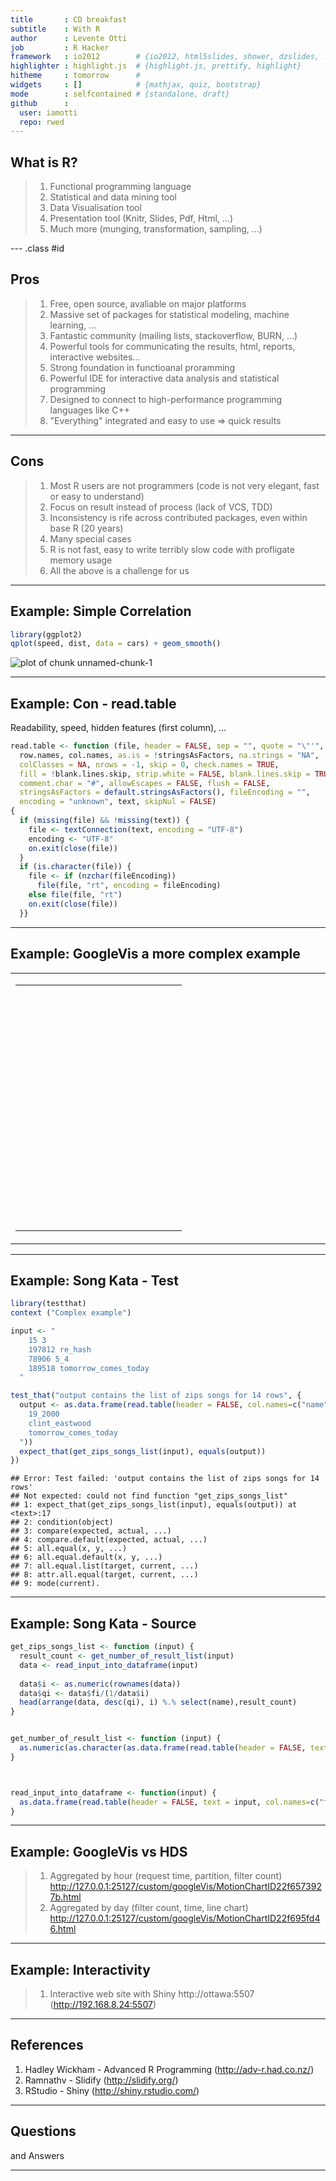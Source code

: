```yaml
---
title       : CD breakfast 
subtitle    : With R
author      : Levente Otti
job         : R Hacker
framework   : io2012        # {io2012, html5slides, shower, dzslides, ...}
highlighter : highlight.js  # {highlight.js, prettify, highlight}
hitheme     : tomorrow      # 
widgets     : []            # {mathjax, quiz, bootstrap}
mode        : selfcontained # {standalone, draft}
github      :
  user: iamotti
  repo: rwed
---
```


## What is R?

> 1. Functional programming language
> 2. Statistical and data mining tool
> 3. Data Visualisation tool
> 4. Presentation tool (Knitr, Slides, Pdf, Html, ...)
> 5. Much more (munging, transformation, sampling, ...)

--- .class #id 

## Pros
> 1. Free, open source, avaliable on major platforms
> 2. Massive set of packages for statistical modeling, machine learning, ...
> 3. Fantastic community (mailing lists, stackoverflow, BURN, ...)
> 4. Powerful tools for communicating the results, html, reports, interactive websites...
> 5. Strong foundation in functioanal proramming
> 6. Powerful IDE for interactive data analysis and statistical programming
> 7. Designed to connect to high-performance programming languages like C++ 
> 8. "Everything" integrated and easy to use => quick results

---

## Cons

> 1. Most R users are not programmers (code is not very elegant, fast or easy to understand)
> 2. Focus on result instead of process (lack of VCS, TDD)
> 3. Inconsistency is rife across contributed packages, even within base R (20 years)
> 4. Many special cases
> 5. R is not fast, easy to write terribly slow code with profligate memory usage
> 6. All the above is a challenge for us

---

## Example: Simple Correlation 


```r
library(ggplot2)
qplot(speed, dist, data = cars) + geom_smooth()
```

![plot of chunk unnamed-chunk-1](figure/unnamed-chunk-1.png) 

---

## Example: Con - read.table
Readability, speed, hidden features (first column), ...

```r
read.table <- function (file, header = FALSE, sep = "", quote = "\"'", dec = ".", 
  row.names, col.names, as.is = !stringsAsFactors, na.strings = "NA", 
  colClasses = NA, nrows = -1, skip = 0, check.names = TRUE, 
  fill = !blank.lines.skip, strip.white = FALSE, blank.lines.skip = TRUE, 
  comment.char = "#", allowEscapes = FALSE, flush = FALSE, 
  stringsAsFactors = default.stringsAsFactors(), fileEncoding = "", 
  encoding = "unknown", text, skipNul = FALSE) 
{
  if (missing(file) && !missing(text)) {
    file <- textConnection(text, encoding = "UTF-8")
    encoding <- "UTF-8"
    on.exit(close(file))
  }
  if (is.character(file)) {
    file <- if (nzchar(fileEncoding)) 
      file(file, "rt", encoding = fileEncoding)
    else file(file, "rt")
    on.exit(close(file))
  }}
```

---

## Example: GoogleVis a more complex example
<!-- GeoChart generated in R 3.1.0 by googleVis 0.5.2 package -->
<!-- Fri Jun 13 08:15:57 2014 -->


<!-- jsHeader -->
<script type="text/javascript">
 
// jsData 
function gvisDatac1 () {
var data = new google.visualization.DataTable();
var datajson =
[
 [
 "Germany",
3 
],
[
 "Brazil",
4 
],
[
 "United States",
5 
],
[
 "France",
4 
],
[
 "Hungary",
3 
],
[
 "India",
2 
],
[
 "Iceland",
1 
],
[
 "Norway",
4 
],
[
 "Spain",
5 
],
[
 "Turkey",
1 
] 
];
data.addColumn('string','Country');
data.addColumn('number','Profit');
data.addRows(datajson);
return(data);
}


// jsData 
function gvisDatac2 () {
var data = new google.visualization.DataTable();
var datajson =
[
 [
 "Germany",
3 
],
[
 "Brazil",
4 
],
[
 "United States",
5 
],
[
 "France",
4 
],
[
 "Hungary",
3 
],
[
 "India",
2 
],
[
 "Iceland",
1 
],
[
 "Norway",
4 
],
[
 "Spain",
5 
],
[
 "Turkey",
1 
] 
];
data.addColumn('string','Country');
data.addColumn('number','Profit');
data.addRows(datajson);
return(data);
}


// jsData 
function gvisDatac3 () {
var data = new google.visualization.DataTable();
var datajson =
[
 [
 "Global",
null,
10,
2 
],
[
 "America",
"Global",
2,
4 
],
[
 "Europe",
"Global",
99,
11 
],
[
 "Asia",
"Global",
10,
8 
],
[
 "France",
"Europe",
71,
2 
],
[
 "Sweden",
"Europe",
89,
3 
],
[
 "Germany",
"Europe",
58,
10 
],
[
 "Mexico",
"America",
2,
9 
],
[
 "USA",
"America",
38,
11 
],
[
 "China",
"Asia",
5,
1 
],
[
 "Japan",
"Asia",
48,
11 
] 
];
data.addColumn('string','Region');
data.addColumn('string','Parent');
data.addColumn('number','Val');
data.addColumn('number','Fac');
data.addRows(datajson);
return(data);
}
 
// jsDrawChart
function drawChartc1() {
var data = gvisDatac1();
var options = {};
options["width"] =    250;
options["height"] =    120;

    var chart = new google.visualization.GeoChart(
    document.getElementById('c1')
    );
    chart.draw(data,options);
    

}
  


// jsDrawChart
function drawChartc2() {
var data = gvisDatac2();
var options = {};
options["allowHtml"] = true;
options["width"] =    250;
options["height"] =    260;
options["legend"] = "none";

    var chart = new google.visualization.BarChart(
    document.getElementById('c2')
    );
    chart.draw(data,options);
    

}
  


// jsDrawChart
function drawChartc3() {
var data = gvisDatac3();
var options = {};
options["width"] =    400;
options["height"] =    380;
options["fontSize"] =     16;
options["minColor"] = "#EDF8FB";
options["midColor"] = "#66C2A4";
options["maxColor"] = "#006D2C";
options["headerHeight"] =     20;
options["fontColor"] = "black";
options["showScale"] = true;

    var chart = new google.visualization.TreeMap(
    document.getElementById('c3')
    );
    chart.draw(data,options);
    

}
  
 
// jsDisplayChart
(function() {
var pkgs = window.__gvisPackages = window.__gvisPackages || [];
var callbacks = window.__gvisCallbacks = window.__gvisCallbacks || [];
var chartid = "geochart";
  
// Manually see if chartid is in pkgs (not all browsers support Array.indexOf)
var i, newPackage = true;
for (i = 0; newPackage && i < pkgs.length; i++) {
if (pkgs[i] === chartid)
newPackage = false;
}
if (newPackage)
  pkgs.push(chartid);
  
// Add the drawChart function to the global list of callbacks
callbacks.push(drawChartc1);
})();
function displayChartc1() {
  var pkgs = window.__gvisPackages = window.__gvisPackages || [];
  var callbacks = window.__gvisCallbacks = window.__gvisCallbacks || [];
  window.clearTimeout(window.__gvisLoad);
  // The timeout is set to 100 because otherwise the container div we are
  // targeting might not be part of the document yet
  window.__gvisLoad = setTimeout(function() {
  var pkgCount = pkgs.length;
  google.load("visualization", "1", { packages:pkgs, callback: function() {
  if (pkgCount != pkgs.length) {
  // Race condition where another setTimeout call snuck in after us; if
  // that call added a package, we must not shift its callback
  return;
}
while (callbacks.length > 0)
callbacks.shift()();
} });
}, 100);
}


// jsDisplayChart
(function() {
var pkgs = window.__gvisPackages = window.__gvisPackages || [];
var callbacks = window.__gvisCallbacks = window.__gvisCallbacks || [];
var chartid = "corechart";
  
// Manually see if chartid is in pkgs (not all browsers support Array.indexOf)
var i, newPackage = true;
for (i = 0; newPackage && i < pkgs.length; i++) {
if (pkgs[i] === chartid)
newPackage = false;
}
if (newPackage)
  pkgs.push(chartid);
  
// Add the drawChart function to the global list of callbacks
callbacks.push(drawChartc2);
})();
function displayChartc2() {
  var pkgs = window.__gvisPackages = window.__gvisPackages || [];
  var callbacks = window.__gvisCallbacks = window.__gvisCallbacks || [];
  window.clearTimeout(window.__gvisLoad);
  // The timeout is set to 100 because otherwise the container div we are
  // targeting might not be part of the document yet
  window.__gvisLoad = setTimeout(function() {
  var pkgCount = pkgs.length;
  google.load("visualization", "1", { packages:pkgs, callback: function() {
  if (pkgCount != pkgs.length) {
  // Race condition where another setTimeout call snuck in after us; if
  // that call added a package, we must not shift its callback
  return;
}
while (callbacks.length > 0)
callbacks.shift()();
} });
}, 100);
}


// jsDisplayChart
(function() {
var pkgs = window.__gvisPackages = window.__gvisPackages || [];
var callbacks = window.__gvisCallbacks = window.__gvisCallbacks || [];
var chartid = "treemap";
  
// Manually see if chartid is in pkgs (not all browsers support Array.indexOf)
var i, newPackage = true;
for (i = 0; newPackage && i < pkgs.length; i++) {
if (pkgs[i] === chartid)
newPackage = false;
}
if (newPackage)
  pkgs.push(chartid);
  
// Add the drawChart function to the global list of callbacks
callbacks.push(drawChartc3);
})();
function displayChartc3() {
  var pkgs = window.__gvisPackages = window.__gvisPackages || [];
  var callbacks = window.__gvisCallbacks = window.__gvisCallbacks || [];
  window.clearTimeout(window.__gvisLoad);
  // The timeout is set to 100 because otherwise the container div we are
  // targeting might not be part of the document yet
  window.__gvisLoad = setTimeout(function() {
  var pkgCount = pkgs.length;
  google.load("visualization", "1", { packages:pkgs, callback: function() {
  if (pkgCount != pkgs.length) {
  // Race condition where another setTimeout call snuck in after us; if
  // that call added a package, we must not shift its callback
  return;
}
while (callbacks.length > 0)
callbacks.shift()();
} });
}, 100);
}
 
// jsFooter
</script>
 
<!-- jsChart -->  
<script type="text/javascript" src="https://www.google.com/jsapi?callback=displayChartc1"></script>


<!-- jsChart -->  
<script type="text/javascript" src="https://www.google.com/jsapi?callback=displayChartc2"></script>


<!-- jsChart -->  
<script type="text/javascript" src="https://www.google.com/jsapi?callback=displayChartc3"></script>
 
<table cellspacing=5>
<tr>
<td>

<table border="0">
<tr>
<td>

<!-- divChart -->
  
<div id="c1"
  style="width: 250px; height: 120px;">
</div>

</td>
</tr>
<tr>
<td>

<!-- divChart -->
  
<div id="c2"
  style="width: 250px; height: 260px;">
</div>

</td>
</tr>
</table>

</td>
<td>

<!-- divChart -->
  
<div id="c3"
  style="width: 400px; height: 380px;">
</div>

</td>
</tr>
</table>

---

## Example: Song Kata - Test

```r
library(testthat)
context ("Complex example")

input <- "
    15 3
    197812 re_hash
    78906 5_4
    189518 tomorrow_comes_today 
  "

test_that("output contains the list of zips songs for 14 rows", {
  output <- as.data.frame(read.table(header = FALSE, col.names=c("name"), text = "
    19_2000
    clint_eastwood
    tomorrow_comes_today
  "))
  expect_that(get_zips_songs_list(input), equals(output))
})
```

```
## Error: Test failed: 'output contains the list of zips songs for 14 rows'
## Not expected: could not find function "get_zips_songs_list"
## 1: expect_that(get_zips_songs_list(input), equals(output)) at <text>:17
## 2: condition(object)
## 3: compare(expected, actual, ...)
## 4: compare.default(expected, actual, ...)
## 5: all.equal(x, y, ...)
## 6: all.equal.default(x, y, ...)
## 7: all.equal.list(target, current, ...)
## 8: attr.all.equal(target, current, ...)
## 9: mode(current).
```

---

## Example: Song Kata - Source

```r
get_zips_songs_list <- function (input) {
  result_count <- get_number_of_result_list(input)
  data <- read_input_into_dataframe(input)
  
  data$i <- as.numeric(rownames(data))
  data$qi <- data$fi/(1/data$i)
  head(arrange(data, desc(qi), i) %.% select(name),result_count)
}


get_number_of_result_list <- function (input) {
  as.numeric(as.character(as.data.frame(read.table(header = FALSE, text = input))[1,2]))
}



read_input_into_dataframe <- function(input) {
  as.data.frame(read.table(header = FALSE, text = input, col.names=c("fi","name"), skip=2))
}
```

---

## Example: GoogleVis vs HDS 
> 1. Aggregated by hour (request time, partition, filter count)
http://127.0.0.1:25127/custom/googleVis/MotionChartID22f6573927b.html
> 2. Aggregated by day (filter count, time, line chart)
http://127.0.0.1:25127/custom/googleVis/MotionChartID22f695fd46.html

---

## Example: Interactivity
> 1. Interactive web site with Shiny
http://ottawa:5507 (http://192.168.8.24:5507)

---

## References
1. Hadley Wickham - Advanced R Programming (http://adv-r.had.co.nz/)
2. Ramnathv - Slidify (http://slidify.org/)
3. RStudio - Shiny (http://shiny.rstudio.com/) 

---

## Questions
and Answers

---
